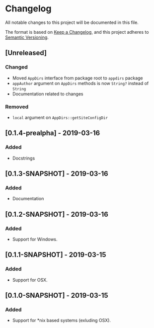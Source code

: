 # Changelog
All notable changes to this project will be documented in this file.

The format is based on [Keep a Changelog](https://keepachangelog.com/en/1.0.0/),
and this project adheres to [Semantic Versioning](https://semver.org/spec/v2.0.0.html).

## [Unreleased]
### Changed
 - Moved `AppDirs` interface from package root to `appdirs` package
 - `appAuthor` argument on `AppDirs` methods is now `String?` instead of `String`
 - Documentation related to changes

### Removed
 - `local` argument on `AppDirs::getSiteConfigDir`

## [0.1.4-prealpha] - 2019-03-16
### Added
 - Docstrings

## [0.1.3-SNAPSHOT] - 2019-03-16
### Added
 - Documentation

## [0.1.2-SNAPSHOT] - 2019-03-16
### Added
 - Support for Windows.

## [0.1.1-SNAPSHOT] - 2019-03-15
### Added
 - Support for OSX.

## [0.1.0-SNAPSHOT] - 2019-03-15
### Added
 - Support for *nix based systems (exluding OSX).